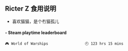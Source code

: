 ## Ricter Z 食用说明
- 喜欢猫猫，是个冇猫孤儿

<!-- steam-box start -->
#### - Steam playtime leaderboard
```text
🎮 World of Warships                 🕘 123 hrs 15 mins
```
<!-- Powered by https://github.com/YouEclipse/steam-box . -->
<!-- steam-box end -->
